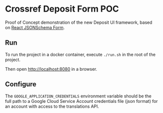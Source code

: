 # Crossref Deposit Form POC
Proof of Concept demonstration of the new Deposit UI framework, based on [React JSONSchema Form](https://github.com/rjsf-team/react-jsonschema-form).


## Run

To run the project in a docker container, execute `./run.sh` in the root of the project. 

Then open [http://localhost:8080](http://localhost:8080) in a browser.

## Configure

The `GOOGLE_APPLICATION_CREDENTIALS` environment variable should be the full path to a Google Cloud Service Account credentials file (json format) for an account with access to the translations API.

